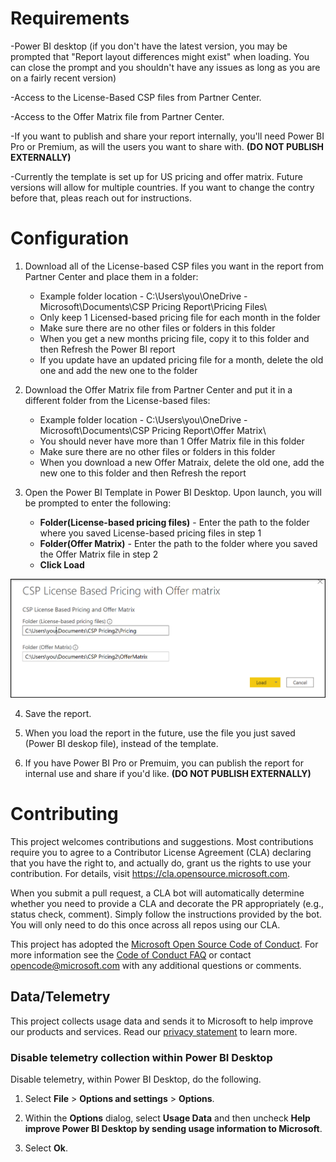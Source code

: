 # Requirements

-Power BI desktop (if you don't have the latest version, you may be prompted that "Report layout differences might exist" when loading.  You can close the prompt and you shouldn't have any issues as long as you are on a fairly recent version)

-Access to the License-Based CSP files from Partner Center.

-Access to the Offer Matrix file from Partner Center.

-If you want to publish and share your report internally, you'll need Power BI Pro or Premium, as will the users you want to share with. **(DO NOT PUBLISH EXTERNALLY)**

-Currently the template is set up for US pricing and offer matrix.  Future versions will allow for multiple countries.  If you want to change the contry before that, pleas reach out for instructions. 

# Configuration

1. Download all of the License-based CSP files you want in the report from Partner Center and place them in a folder:
   * Example folder location - C:\Users\you\OneDrive - Microsoft\Documents\CSP Pricing Report\Pricing Files\
   * Only keep 1 Licensed-based pricing file for each month in the folder
   * Make sure there are no other files or folders in this folder
   * When you get a new months pricing file, copy it to this folder and then Refresh the Power BI report
   * If you update have an updated pricing file for a month, delete the old one and add the new one to the folder

2. Download the Offer Matrix file from Partner Center and put it in a different folder from the License-based files:
   * Example folder location - C:\Users\you\OneDrive - Microsoft\Documents\CSP Pricing Report\Offer Matrix\
   * You should never have more than 1 Offer Matrix file in this folder
   * Make sure there are no other files or folders in this folder
   * When you download a new Offer Matraix, delete the old one, add the new one to this folder and then Refresh the report

3. Open the Power BI Template in Power BI Desktop.  Upon launch, you will be prompted to enter the following: 
   * **Folder(License-based pricing files)** -  Enter the path to the folder where you saved License-based pricing files in step 1
   * **Folder(Offer Matrix)** -  Enter the path to the folder where you saved the Offer Matrix file in step 2 
   * **Click Load**

![Folder locations](docs/images/enter_folder_location.png)
      
4. Save the report.

5. When you load the report in the future, use the file you just saved (Power BI deskop file), instead of the template.

6. If you have Power BI Pro or Premuim,  you can publish the report for internal use and share if you'd like. **(DO NOT PUBLISH EXTERNALLY)**

# Contributing

This project welcomes contributions and suggestions.  Most contributions require you to agree to a
Contributor License Agreement (CLA) declaring that you have the right to, and actually do, grant us
the rights to use your contribution. For details, visit https://cla.opensource.microsoft.com.

When you submit a pull request, a CLA bot will automatically determine whether you need to provide
a CLA and decorate the PR appropriately (e.g., status check, comment). Simply follow the instructions
provided by the bot. You will only need to do this once across all repos using our CLA.

This project has adopted the [Microsoft Open Source Code of Conduct](https://opensource.microsoft.com/codeofconduct/).
For more information see the [Code of Conduct FAQ](https://opensource.microsoft.com/codeofconduct/faq/) or
contact [opencode@microsoft.com](mailto:opencode@microsoft.com) with any additional questions or comments.

## Data/Telemetry

This project collects usage data and sends it to Microsoft to help improve our products and services. Read our [privacy statement](http://go.microsoft.com/fwlink/?LinkId=521839) to learn more.

### Disable telemetry collection within Power BI Desktop

Disable telemetry, within Power BI Desktop, do the following.

1. Select **File** > **Options and settings** > **Options**.

2. Within the **Options** dialog, select **Usage Data** and then uncheck **Help improve Power BI Desktop by sending usage information to Microsoft**.

3. Select **Ok**.
